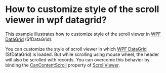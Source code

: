 # How to customize style of the scroll viewer in wpf datagrid?

This example illustrates how to customize style of the scroll viewer in [WPF DataGrid](https://www.syncfusion.com/wpf-ui-controls/datagrid) (SfDataGrid).

You can customize the style of scroll viewer in which [WPF DataGrid](https://www.syncfusion.com/wpf-ui-controls/datagrid) (SfDataGrid) is loaded. But while scrolling using mouse wheel, the header will also be scrolled with records. You can overcome this behavior by binding the [CanContentScroll](https://docs.microsoft.com/en-us/dotnet/api/system.windows.controls.scrollviewer.cancontentscroll?view=netframework-4.7.2#System_Windows_Controls_ScrollViewer_CanContentScroll) property of [ScrollViewer](https://docs.microsoft.com/en-us/dotnet/api/system.windows.controls.scrollviewer?view=netframework-4.7.2).
